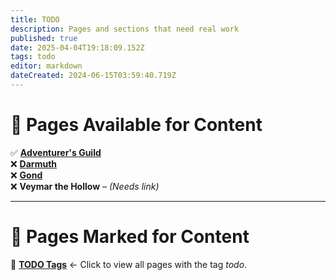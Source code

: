 ```yaml
---
title: TODO
description: Pages and sections that need real work
published: true
date: 2025-04-04T19:18:09.152Z
tags: todo
editor: markdown
dateCreated: 2024-06-15T03:59:40.719Z
---
```


# 📜 Pages Available for Content  

✅ **[Adventurer's Guild](/en/organizations/Adventurer's-Guild)**  
❌ **[Darmuth](/en/characters/Darmuth)**  
❌ **[Gond](/en/characters/Gond)**  
❌ **Veymar the Hollow** – *(Needs link)*  

---

# 📝 Pages Marked for Content  

🔹 **[TODO Tags](/t/todo)** ← Click to view all pages with the tag *todo*.

